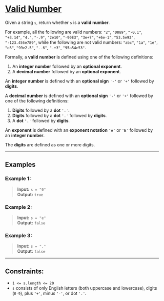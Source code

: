 # [Valid Number](https://leetcode.com/problems/valid-number/)

Given a string `s`, return whether `s` is a **valid number**.

For example, all the following are valid numbers: `"2"`, `"0089"`, `"-0.1"`, `"+3.14"`, `"4."`, `"-.9"`, `"2e10"`, `"-90E3"`, `"3e+7"`, `"+6e-1"`, `"53.5e93"`, `"-123.456e789"`, while the following are not valid numbers: `"abc"`, `"1a"`, `"1e"`, `"e3"`, `"99e2.5"`, `"--6"`, `"-+3"`, `"95a54e53"`.

Formally, a **valid number** is defined using one of the following definitions:

1. An **integer number** followed by an **optional exponent**.
2. A **decimal number** followed by an **optional exponent**.

An **integer number** is defined with an **optional sign** `'-'` or `'+'` followed by **digits**.

A **decimal number** is defined with an **optional sign** `'-'` or `'+'` followed by one of the following definitions:
1. **Digits** followed by a **dot** `'.'`.
2. **Digits** followed by a **dot** `'.'` followed by **digits**.
3. A **dot** `'.'` followed by **digits**.

An **exponent** is defined with an **exponent notation** `'e'` or `'E'` followed by an **integer number**.

The **digits** are defined as one or more digits.

---

## Examples

### Example 1:
> **Input:** `s = "0"`  
> **Output:** `true`

### Example 2:
> **Input:** `s = "e"`  
> **Output:** `false`

### Example 3:
> **Input:** `s = "."`  
> **Output:** `false`

---

## Constraints:
- `1 <= s.length <= 20`
- `s` consists of only English letters (both uppercase and lowercase), digits (`0-9`), plus `'+'`, minus `'-'`, or dot `'.'`.
